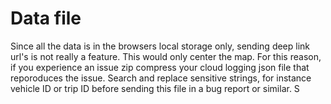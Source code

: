 # Data file

Since all the data is in the browsers local storage only, sending deep link url's is not really a feature. This would only center the map.
For this reason, if you experience an issue zip compress your cloud logging json file that reporoduces the issue.
Search and replace sensitive strings, for instance vehicle ID or trip ID before sending this file in a bug report or similar.
S